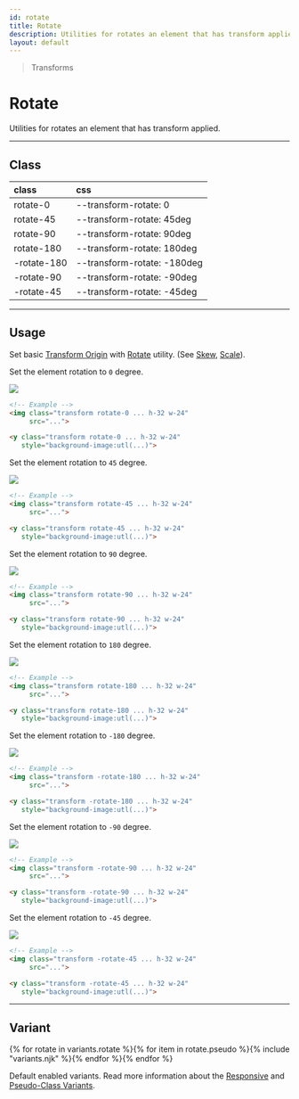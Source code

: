 ```yaml
---
id: rotate
title: Rotate
description: Utilities for rotates an element that has transform applied.
layout: default
---
```


> Transforms

# Rotate

Utilities for rotates an element that has transform applied.

---

## Class

| <span class="px-3 py-1 text-white (dark)text-charcoal-100 bg-charcoal-100 (dark)bg-gray-600 rounded-full">class</span> | <span class="px-3 py-1 text-white (dark)text-charcoal-100 bg-charcoal-100 (dark)bg-gray-600 rounded-full">css</span> |
|:--|:--|
| rotate-0 | --transform-rotate: 0 |
| rotate-45 | --transform-rotate: 45deg |
| rotate-90 | --transform-rotate: 90deg |
| rotate-180 | --transform-rotate: 180deg |
| -rotate-180 | --transform-rotate: -180deg |
| -rotate-90 | --transform-rotate: -90deg |
| -rotate-45 | --transform-rotate: -45deg |

---

## Usage

Set basic [Transform Origin](/transform-origin/) with [Rotate](/rotate/) utility. (See [Skew](/skew/), [Scale](/scale/)).

Set the element rotation to `0` degree.

<y class="my-6 mx-auto w-32">
  <y class="h-24 w-24 bg-red-300 flex justify-center items-center">
    <img class="h-20 w-20 transform rotate-0 rounded shadow"
       src="https://picsum.photos/80?=1">
  </y>
</y>

```html
<!-- Example -->
<img class="transform rotate-0 ... h-32 w-24"
     src="...">

<y class="transform rotate-0 ... h-32 w-24"
   style="background-image:utl(...)">
```

Set the element rotation to `45` degree.

<y class="my-6 mx-auto w-32">
  <y class="h-24 w-24 bg-red-300 flex justify-center items-center">
    <img class="h-20 w-20 transform rotate-45 rounded shadow"
       src="https://picsum.photos/80?=1">
  </y>
</y>

```html
<!-- Example -->
<img class="transform rotate-45 ... h-32 w-24"
     src="...">

<y class="transform rotate-45 ... h-32 w-24"
   style="background-image:utl(...)">
```

Set the element rotation to `90` degree.

<y class="my-6 mx-auto w-32">
  <y class="h-24 w-24 bg-red-300 flex justify-center items-center">
    <img class="h-20 w-20 transform rotate-90 rounded shadow"
       src="https://picsum.photos/80?=1">
  </y>
</y>

```html
<!-- Example -->
<img class="transform rotate-90 ... h-32 w-24"
     src="...">

<y class="transform rotate-90 ... h-32 w-24"
   style="background-image:utl(...)">
```

Set the element rotation to `180` degree.

<y class="my-6 mx-auto w-32">
  <y class="h-24 w-24 bg-red-300 flex justify-center items-center">
    <img class="h-20 w-20 transform rotate-180 rounded shadow"
       src="https://picsum.photos/80?=1">
  </y>
</y>

```html
<!-- Example -->
<img class="transform rotate-180 ... h-32 w-24"
     src="...">

<y class="transform rotate-180 ... h-32 w-24"
   style="background-image:utl(...)">
```

Set the element rotation to `-180` degree.

<y class="my-6 mx-auto w-32">
  <y class="h-24 w-24 bg-red-300 flex justify-center items-center">
    <img class="h-20 w-20 transform -rotate-180 rounded shadow"
       src="https://picsum.photos/80?=1">
  </y>
</y>

```html
<!-- Example -->
<img class="transform -rotate-180 ... h-32 w-24"
     src="...">

<y class="transform -rotate-180 ... h-32 w-24"
   style="background-image:utl(...)">
```

Set the element rotation to `-90` degree.

<y class="my-6 mx-auto w-32">
  <y class="h-24 w-24 bg-red-300 flex justify-center items-center">
    <img class="h-20 w-20 transform -rotate-90 rounded shadow"
       src="https://picsum.photos/80?=1">
  </y>
</y>

```html
<!-- Example -->
<img class="transform -rotate-90 ... h-32 w-24"
     src="...">

<y class="transform -rotate-90 ... h-32 w-24"
   style="background-image:utl(...)">
```

Set the element rotation to `-45` degree.

<y class="my-6 mx-auto w-32">
  <y class="h-24 w-24 bg-red-300 flex justify-center items-center">
    <img class="h-20 w-20 transform -rotate-45 rounded shadow"
       src="https://picsum.photos/80?=1">
  </y>
</y>

```html
<!-- Example -->
<img class="transform -rotate-45 ... h-32 w-24"
     src="...">

<y class="transform -rotate-45 ... h-32 w-24"
   style="background-image:utl(...)">
```

---

## Variant

<y class="flex flex-gap-2 flex-wrap justify-start items-center">{% for rotate in variants.rotate %}{% for item in rotate.pseudo %}{% include "variants.njk" %}{% endfor %}{% endfor %}</y>

Default enabled variants. Read more information about the [Responsive](/responsive) and [Pseudo-Class Variants](/pseudo-class-variants/).

